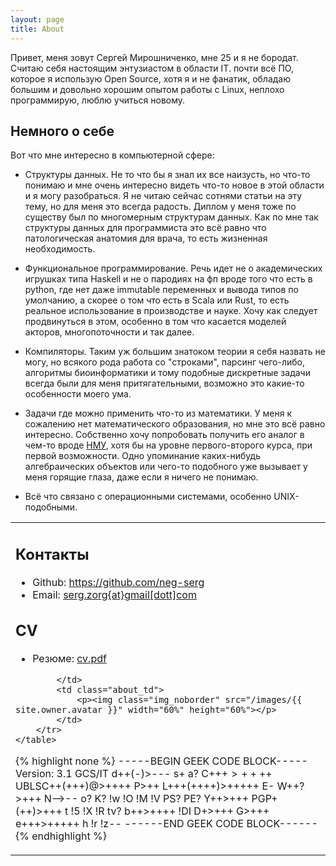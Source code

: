```yaml
---
layout: page
title: About
---
```


<p class="message">
    Привет, меня зовут Сергей Мирошниченко, мне 25 и я не бородат. Считаю себя
    настоящим энтузиастом в области IT. почти всё ПО, которое я использую Open
    Source, хотя я и не фанатик, обладаю большим и довольно хорошим опытом
    работы с Linux, неплохо программирую, люблю учиться новому.
</p>

## Немного о себе

Вот что мне интересно в компьютерной сфере:

* Структуры данных. Не то что бы я знал их все наизусть, но что-то понимаю
  и мне очень интересно видеть что-то новое в этой области и я могу
  разобраться. Я не читаю сейчас сотнями статьи на эту тему, но для меня это
  всегда радость. Диплом у меня тоже по существу был по многомерным структурам
  данных. Как по мне так структуры данных для программиста это всё равно что
  патологическая анатомия для врача, то есть жизненная необходимость.

* Функциональное программирование. Речь идет не о академических игрушках типа
  Haskell и не о пародиях на фп вроде того что есть в python, где нет даже
  immutable переменных и вывода типов по умолчанию, а скорее о том что есть
  в Scala или Rust, то есть реальное использование в производстве и науке.
  Хочу как следует продвинуться в этом, особенно в том что касается моделей
  акторов, многопоточности и так далее.

* Компиляторы. Таким уж большим знатоком теории я себя назвать не могу, но
  всякого рода работа со "строками", парсинг чего-либо, алгоритмы
  биоинформатики и тому подобные дискретные задачи всегда были для меня
  притягательными, возможно это какие-то особенности моего ума.

* Задачи где можно применить что-то из математики. У меня к сожалению нет
  математического образования, но мне это всё равно интересно. Собственно хочу
  попробовать получить его аналог в чем-то вроде <a
  href="http://ium.mccme.ru/">НМУ</a>, хотя бы на уровне первого-второго курса,
  при первой возможности. Одно упоминание каких-нибудь алгебраических объектов
  или чего-то подобного уже вызывает у меня горящие глаза, даже если я ничего
  не понимаю.

* Всё что связано с операционными системами, особенно UNIX-подобными.

<div>
    <table class="about_table">
        <tr class="about_td">
            <td class="about_td">
                <h2 id="Контакты">Контакты</h2>
                <ul>
                    <li>Github: <a href="https://github.com/neg-serg">https://github.com/neg-serg</a></li>
                    <li>Email:  <a href="serg.zorg{at}gmail[dott]com">serg.zorg{at}gmail[dott]com</a></li>
                </ul>
                <h2 id="cv">CV</h2>
                <ul>
                    <li>Резюме: <a href="/public/cv/cv.pdf">cv.pdf</a></li>
                </ul>

            </td>
            <td class="about_td">
                <p><img class="img_noborder" src="/images/{{ site.owner.avatar }}" width="60%" height="60%"></p>
            </td>
        </tr>
    </table>
</div>

{% highlight none %}
-----BEGIN GEEK CODE BLOCK-----
Version: 3.1
GCS/IT d++(-)>--- 
s+ 
a? 
C+++$>++++$ 
UBLSC++(+++)@>++++ P>++ 
L+++(++++)>+++++ 
E- 
W++?>+++ 
N-->-- o? K? !w !O !M !V PS? PE? 
Y++>+++ PGP+(++)>+++ t !5 !X !R tv? 
b++>++++ !DI D+>+++ 
G>+++ e+++>+++++ h !r !z--
------END GEEK CODE BLOCK------
{% endhighlight %}
